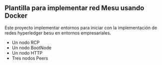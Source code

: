 ## Plantilla para implementar red Mesu usando Docker

Este proyecto implementar entornos para iniciar con la implementación de redes hyperledger besu en entornos empresariales.

- Un nodo RCP
- Un nodo BootNode
- Un nodo HTTP 
- Tres nodos Peers